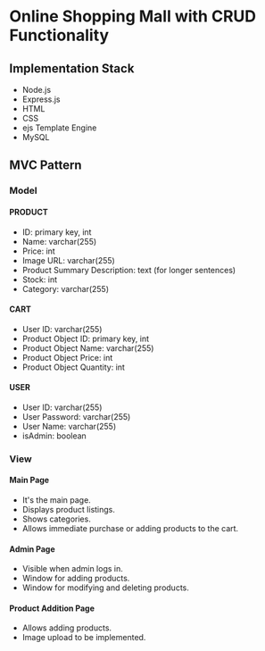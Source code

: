 
# Online Shopping Mall with CRUD Functionality

## Implementation Stack

- Node.js
- Express.js
- HTML
- CSS
- ejs Template Engine
- MySQL

## MVC Pattern

### Model

#### PRODUCT
- ID: primary key, int
- Name: varchar(255)
- Price: int
- Image URL: varchar(255)
- Product Summary Description: text (for longer sentences)
- Stock: int
- Category: varchar(255)

#### CART
- User ID: varchar(255)
- Product Object ID: primary key, int
- Product Object Name: varchar(255)
- Product Object Price: int
- Product Object Quantity: int

#### USER
- User ID: varchar(255)
- User Password: varchar(255)
- User Name: varchar(255)
- isAdmin: boolean

### View

#### Main Page
- It's the main page.
- Displays product listings.
- Shows categories.
- Allows immediate purchase or adding products to the cart.

#### Admin Page
- Visible when admin logs in.
- Window for adding products.
- Window for modifying and deleting products.

#### Product Addition Page
- Allows adding products.
- Image upload to be implemented.
